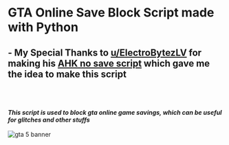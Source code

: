 # GTA Online Save Block Script made with Python

## - My Special Thanks to [u/ElectroBytezLV](https://www.reddit.com/user/ElectroBytezLV/) for making his [AHK no save script](https://www.reddit.com/r/gtaglitches/comments/okz5lg/exploit_pc_v1_nosavingsaveblock_method_ahk_replay/) which gave me the idea to make this script
\
\
\
***This script is used to block gta online game savings, which can be useful for glitches and other stuffs***
\
\
![gta 5 banner](https://blog.br.playstation.com/tachyon/sites/4/2022/03/8c8b5a167e620cb842fec542eed6ff9ca59c0347-scaled.jpg)
